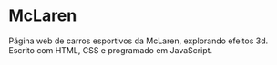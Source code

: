 # McLaren
Página web de carros esportivos da McLaren, explorando efeitos 3d. Escrito com HTML, CSS e programado em JavaScript.
